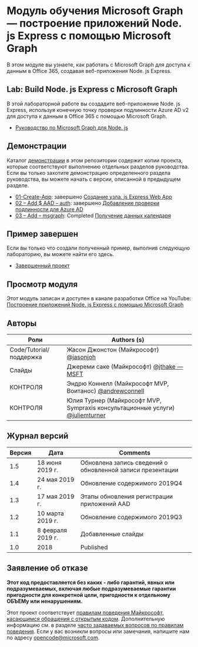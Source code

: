 # <a name="microsoft-graph-training-module---build-nodejs-express-apps-with-microsoft-graph"></a>Модуль обучения Microsoft Graph — построение приложений Node. js Express с помощью Microsoft Graph

В этом модуле вы узнаете, как работать с Microsoft Graph для доступа к данным в Office 365, создавая веб-приложения Node. js Express.

## <a name="lab---build-nodejs-express-apps-with-microsoft-graph"></a>Lab: Build Node. js Express с Microsoft Graph

В этой лабораторной работе вы создадите веб-приложение Node. js Express, используя конечную точку проверки подлинности Azure AD v2 для доступа к данным в Office 365 с помощью Microsoft Graph.

- [Руководство по Microsoft Graph для Node. js](https://docs.microsoft.com/graph/training/node-tutorial)

## <a name="demos"></a>Демонстрации

Каталог [демонстрации](./Demos) в этом репозитории содержит копии проекта, которые соответствуют выполнению отдельных разделов руководства. Если вы только захотите демонстрацию определенного раздела руководства, вы можете начать с версии, описанной в предыдущем разделе.

- [01-Create-App](Demos/01-create-app): завершено [Создание узла. js Express Web App](https://docs.microsoft.com/graph/training/node-tutorial?tutorial-step=1)
- [02 – Add $ AAD – auth](Demos/02-add-aad-auth): завершено [Добавление проверки подлинности для Azure AD](https://docs.microsoft.com/graph/training/node-tutorial?tutorial-step=3)
- [03 – Add – msgraph](Demos/03-add-msgraph): Completed [Получение данных календаря](https://docs.microsoft.com/graph/training/node-tutorial?tutorial-step=4)

## <a name="completed-sample"></a>Пример завершен

Если вы только что создали полученный пример, выполнив следующую лабораторию, вы можете найти его здесь.

- [Завершенный проект](Demos/03-add-msgraph)

## <a name="watch-the-module"></a>Просмотр модуля

Этот модуль записан и доступен в канале разработки Office на YouTube: [Построение приложений Node. js Express с помощью Microsoft Graph](https://youtu.be/n6q8Cm-pTYY)

## <a name="contributors"></a>Авторы

|           Роли            |                                           Authors (s)                                           |
| -------------------------- | --------------------------------------------------------------------------------------------- |
| Code/Tutorial/поддержка | Жасон Джонстон (Майкрософт) [@jasonjoh](//github.com/jasonjoh)                                 |
| Слайды                     | Джереми саке (Майкрософт) [@jthake — MSFT](//github.com/jthake-msft)                             |
| КОНТРОЛЯ                         | Эндрю Коннелл (Майкрософт MVP, Воитанос) [@andrewconnell](//github.com/andrewconnell)         |
| КОНТРОЛЯ                         | Юлия Турнер (Майкрософт MVP, Sympraxis консультационные услуги) [@juliemturner](//github.com/juliemturner) |

## <a name="version-history"></a>Журнал версий

| Версия |       Дата       |                     Comments                     |
| ------- | ---------------- | ------------------------------------------------ |
| 1.5     | 18 июня 2019 г.    | Обновлена запись сведений о обновленной записи презентации |
| 1.4     | 24 мая 2019 г.     | Обновление содержимого 2019Q4                           |
| 1.3     | 17 мая 2019 г.     | Этапы обновления регистрации приложений AAD               |
| 1.2     | 10 марта 2019 г.   | Обновление содержимого 2019Q3                           |
| 1.1     | 8 февраля 2019 г. | Добавленные слайды                                     |
| 1.0     | 2018             | Published                                        |

## <a name="disclaimer"></a>Заявление об отказе

**Этот код предоставляется без каких *-* либо гарантий, явных или подразумеваемых, включая любые подразумеваемые гарантии пригодности для конкретной цели, пригодности к отдельному ОБЪЕМу или ненарушениям.**

Этот проект соответствует [правилам поведения Майкрософт, касающимся обращения с открытым кодом](https://opensource.microsoft.com/codeofconduct/). Дополнительную информацию см. в разделе [часто задаваемых вопросов по правилам поведения](https://opensource.microsoft.com/codeofconduct/faq/). Если у вас возникли вопросы или замечания, напишите нам по адресу [opencode@microsoft.com](mailto:opencode@microsoft.com).
